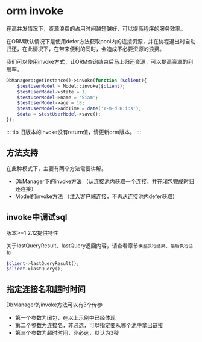 # orm invoke

在高并发情况下，资源浪费的占用时间越短越好，可以提高程序的服务效率。

在ORM默认情况下是使用defer方法获取pool内的连接资源，并在协程退出时自动归还，在此情况下，在带来便利的同时，会造成不必要资源的浪费。

我们可以使用invoke方式，让ORM查询结束后马上归还资源，可以提高资源的利用率。

```php
DbManager::getInstance()->invoke(function ($client){
    $testUserModel = Model::invoke($client);
    $testUserModel->state = 1;
    $testUserModel->name = 'Siam';
    $testUserModel->age = 18;
    $testUserModel->addTime = date('Y-m-d H:i:s');
    $data = $testUserModel->save();
});
```

::: tip
旧版本的invoke没有return值，请更新orm版本。
:::

## 方法支持

在此种模式下，主要有两个方法需要讲解。

- DbManager下的invoke方法 （从连接池内获取一个连接，并在闭包完成时归还连接）
- Model的invoke方法 （注入客户端连接，不再从连接池内defer获取）

## invoke中调试sql

版本>=1.2.12提供特性

关于lastQueryResult、lastQuery返回内容，请查看章节`模型执行结果`、`最后执行语句`

```php
$client->lastQueryResult();
$client->lastQuery();
```

## 指定连接名和超时时间

DbManager的invoke方法可以有3个传参

- 第一个参数为闭包，在以上示例中已经体现
- 第二个参数为连接名，非必选，可以指定要从哪个池中拿出链接
- 第三个参数为超时时间，非必选，默认为3秒